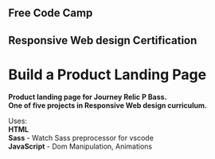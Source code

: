 ## Free Code Camp
## Responsive Web design Certification

# Build a Product Landing Page

**Product landing page for Journey Relic P Bass.**  
**One of five projects in Responsive Web design curriculum.**

Uses:  
**HTML**  
**Sass** - Watch Sass preprocessor for vscode  
**JavaScript** - Dom Manipulation, Animations
